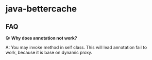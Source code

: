# java-bettercache


FAQ
---

**Q: Why does annotation  not work?**

A: You may invoke method in self class. This will lead annotation fail to work, because it is base on dynamic proxy.



